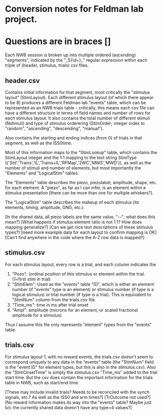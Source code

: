 # Conversion notes for Feldman lab project.
# Questions are in braces []

Each NWB session is broken up into multiple ordered (ascending) "segments", indicated by the "\_S{\d+}\_" regular expression within each triple of (header, stimulus, trials) csv files.

## header.csv

Contains initial information for that segment, most critically the "stimulus layout" (StimLayout). Each different stimulus layout (of which there appear to be 8) produces a different Feldman lab "events" table, which can be represented as an NWB trials table - critically, this means each csv file can have a different structure in terms of field names and number of rows for each stimulus layout. It also contains the total number of different stimuli (Nstimuli) and type of stimulus orderering (StimOrder; integer index to "random", "ascending", "descending", "manual").

Also contains the starting and ending indices (from 0) of trials in that segment, as well as the ISS0time.

Most of this information maps to the "StimLookup" table, which contains the StimLayout integer and the 1:1 mapping to the text string StimType ({'Std','Trains','IL','Trains+IL','RFMap','2WC','MWS','MWD'}), as well as the number of stimuli and number of elements, but most importantly the "Elements" and "LogicalStim" tables.

The "Elements" table describes the piezo, piezolabel, amplitude, shape, etc. for each element. A "piezo", as far as I can infer, is an element within a stimulus presentation [there can be more than one for multiple whiskers?].

The "LogicalStim" table describes the makeup of each stimulus (its elements, timing, amplitude, GNG, etc.).

[In the shared data, all piezo labels are the same value, "--"; what does this mean?]
[What happens if stimulus:element ratio is not 1:1? How does mapping generalize?]
[Can we get nice text descriptions of these stimulus types?]
[need more example data for each layout to confirm mapping is OK]
[Can't find anywhere in the code where the A-Z row data is mapped?]

## stimulus.csv

For each stimulus layout, every row is a trial, and each column indicates the

1. "Posn": (ordinal position of this stimulus or element within the trial. (1=first stim in trial)
2. "StimElem": Used as the "events" table "ID", which is either an element number (if "events" type is an element) or stimulus number (if type is a logical stimulus) or trial number (if type is a trial). This is equivalent to "StimNum" column from the trials.csv file.
3. "Time_ms": time in ms after trial onset
4. "Ampl": amplitude (microns for an element, or scaled fractional amplitude for a stimulus)

Thus I assume this file only represents "element" types from the "events" table.

## trials.csv

For stimulus layout 1, with no reward events, the trials.csv doesn't seem to correspond uniquely to any data in the "events" table (the "StimNum" field is the "event.ID" for element types, but this is also in the stimulus.csv). Also the "StimOnsetTime" is simply the stimulus.csv "Time_ms" added to the trial start time. But the csv does contain the important information for the trials table in NWB, such as start/end time.

[These may include invalid trials? Needs to be reconciled with the synch signals, etc.? As well as the ISS0 and arm times?]
[TrOutcome not used?]
[No reward information makes its way into the "events" table? Maybe just b/c the currently shared data doesn't have any type=4 values?]
